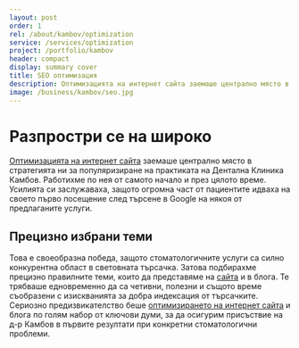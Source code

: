 ```yaml
---
layout: post
order: 1
rel: /about/kambov/optimization
service: /services/optimization
project: /portfolio/kambov
header: compact
display: summary cover
title: SEO oптимизация
description: Оптимизацията на интернет сайта заемаше централно място в стратегията ни за дигитален маркетинг и за популяризиране на практиката на д-р Камбов
image: /business/kambov/seo.jpg
---
```

# Разпростри се на широко
[Оптимизацията на интернет сайта](./../../маркетинг/оптимизация.html) заемаше централно място в стратегията ни за популяризиране на практиката на Дентална Клиника Камбов. Работихме по нея от самото начало и през цялото време. Усилията си заслужаваха, защото огромна част от пациентите идваха на своето първо посещение след търсене в Google на някоя от предлаганите услуги.

## Прецизно избрани теми
Това е своеобразна победа, защото стоматологичните услуги са силно конкурентна област в световната търсачка. Затова подбирахме прецизно правилните теми, които да представяме на [сайта](http://dentalclinic.com/) и в блога. Те трябваше едновременно да са четивни, полезни и същото време съобразени с изискванията за добра индексация от търсачките. Сериозно предизвикателство беше [оптимизирането на интернет сайта](./../../маркетинг/оптимизация.html) и блога по голям набор от ключови думи, за да осигурим присъствие на д-р Камбов в първите резултати при конкретни стоматологични проблеми. 